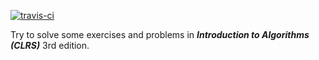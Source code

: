 [![travis-ci](https://travis-ci.org/CyberZHG/CLRS-Solution.svg)](https://travis-ci.org/CyberZHG/CLRS-Solution)

Try to solve some exercises and problems in __*Introduction to Algorithms (CLRS)*__ 3rd edition.

